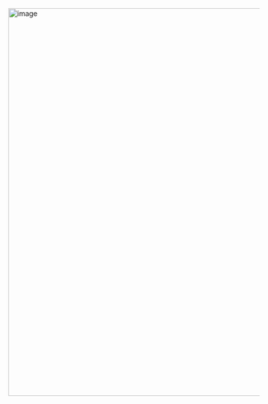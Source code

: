 <img width="1907" height="777" alt="image" src="https://github.com/user-attachments/assets/11cdd525-2223-4da7-9a1b-d286db399381" />

